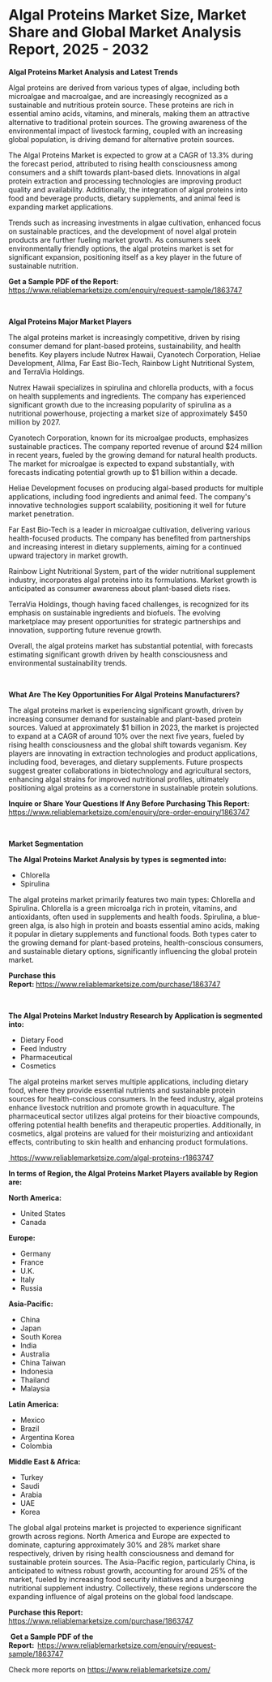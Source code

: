 <p><h1>Algal Proteins Market Size, Market Share and Global Market Analysis Report, 2025 - 2032</h1></p><p><strong>Algal Proteins Market Analysis and Latest Trends</strong></p>
<p><p>Algal proteins are derived from various types of algae, including both microalgae and macroalgae, and are increasingly recognized as a sustainable and nutritious protein source. These proteins are rich in essential amino acids, vitamins, and minerals, making them an attractive alternative to traditional protein sources. The growing awareness of the environmental impact of livestock farming, coupled with an increasing global population, is driving demand for alternative protein sources.</p><p>The Algal Proteins Market is expected to grow at a CAGR of 13.3% during the forecast period, attributed to rising health consciousness among consumers and a shift towards plant-based diets. Innovations in algal protein extraction and processing technologies are improving product quality and availability. Additionally, the integration of algal proteins into food and beverage products, dietary supplements, and animal feed is expanding market applications.</p><p>Trends such as increasing investments in algae cultivation, enhanced focus on sustainable practices, and the development of novel algal protein products are further fueling market growth. As consumers seek environmentally friendly options, the algal proteins market is set for significant expansion, positioning itself as a key player in the future of sustainable nutrition.</p></p>
<p><strong>Get a Sample PDF of the Report:&nbsp;</strong> <a href="https://www.reliablemarketsize.com/enquiry/request-sample/1863747?utm_campaign=3075&utm_medium=2&utm_source=Github&utm_content=ia&utm_term=07042025&utm_id=algal-proteins">https://www.reliablemarketsize.com/enquiry/request-sample/1863747</a></p>
<p>&nbsp;</p>
<p><strong>Algal Proteins Major Market Players</strong></p>
<p><p>The algal proteins market is increasingly competitive, driven by rising consumer demand for plant-based proteins, sustainability, and health benefits. Key players include Nutrex Hawaii, Cyanotech Corporation, Heliae Development, Allma, Far East Bio-Tech, Rainbow Light Nutritional System, and TerraVia Holdings.</p><p>Nutrex Hawaii specializes in spirulina and chlorella products, with a focus on health supplements and ingredients. The company has experienced significant growth due to the increasing popularity of spirulina as a nutritional powerhouse, projecting a market size of approximately $450 million by 2027.</p><p>Cyanotech Corporation, known for its microalgae products, emphasizes sustainable practices. The company reported revenue of around $24 million in recent years, fueled by the growing demand for natural health products. The market for microalgae is expected to expand substantially, with forecasts indicating potential growth up to $1 billion within a decade.</p><p>Heliae Development focuses on producing algal-based products for multiple applications, including food ingredients and animal feed. The company's innovative technologies support scalability, positioning it well for future market penetration.</p><p>Far East Bio-Tech is a leader in microalgae cultivation, delivering various health-focused products. The company has benefited from partnerships and increasing interest in dietary supplements, aiming for a continued upward trajectory in market growth.</p><p>Rainbow Light Nutritional System, part of the wider nutritional supplement industry, incorporates algal proteins into its formulations. Market growth is anticipated as consumer awareness about plant-based diets rises.</p><p>TerraVia Holdings, though having faced challenges, is recognized for its emphasis on sustainable ingredients and biofuels. The evolving marketplace may present opportunities for strategic partnerships and innovation, supporting future revenue growth.</p><p>Overall, the algal proteins market has substantial potential, with forecasts estimating significant growth driven by health consciousness and environmental sustainability trends.</p></p>
<p>&nbsp;</p>
<p><strong>What Are The Key Opportunities For Algal Proteins Manufacturers?</strong></p>
<p><p>The algal proteins market is experiencing significant growth, driven by increasing consumer demand for sustainable and plant-based protein sources. Valued at approximately $1 billion in 2023, the market is projected to expand at a CAGR of around 10% over the next five years, fueled by rising health consciousness and the global shift towards veganism. Key players are innovating in extraction technologies and product applications, including food, beverages, and dietary supplements. Future prospects suggest greater collaborations in biotechnology and agricultural sectors, enhancing algal strains for improved nutritional profiles, ultimately positioning algal proteins as a cornerstone in sustainable protein solutions.</p></p>
<p><strong>Inquire or Share Your Questions If Any Before Purchasing This Report:</strong> <a href="https://www.reliablemarketsize.com/enquiry/pre-order-enquiry/1863747?utm_campaign=3075&utm_medium=2&utm_source=Github&utm_content=ia&utm_term=07042025&utm_id=algal-proteins">https://www.reliablemarketsize.com/enquiry/pre-order-enquiry/1863747</a></p>
<p>&nbsp;</p>
<p><strong>Market Segmentation</strong></p>
<p><strong>The Algal Proteins Market Analysis by types is segmented into:</strong></p>
<p><ul><li>Chlorella</li><li>Spirulina</li></ul></p>
<p><p>The algal proteins market primarily features two main types: Chlorella and Spirulina. Chlorella is a green microalga rich in protein, vitamins, and antioxidants, often used in supplements and health foods. Spirulina, a blue-green alga, is also high in protein and boasts essential amino acids, making it popular in dietary supplements and functional foods. Both types cater to the growing demand for plant-based proteins, health-conscious consumers, and sustainable dietary options, significantly influencing the global protein market.</p></p>
<p><strong>Purchase this Report:&nbsp;</strong><a href="https://www.reliablemarketsize.com/purchase/1863747?utm_campaign=3075&utm_medium=2&utm_source=Github&utm_content=ia&utm_term=07042025&utm_id=algal-proteins">https://www.reliablemarketsize.com/purchase/1863747</a></p>
<p>&nbsp;</p>
<p><strong>The Algal Proteins Market Industry Research by Application is segmented into:</strong></p>
<p><ul><li>Dietary Food</li><li>Feed Industry</li><li>Pharmaceutical</li><li>Cosmetics</li></ul></p>
<p><p>The algal proteins market serves multiple applications, including dietary food, where they provide essential nutrients and sustainable protein sources for health-conscious consumers. In the feed industry, algal proteins enhance livestock nutrition and promote growth in aquaculture. The pharmaceutical sector utilizes algal proteins for their bioactive compounds, offering potential health benefits and therapeutic properties. Additionally, in cosmetics, algal proteins are valued for their moisturizing and antioxidant effects, contributing to skin health and enhancing product formulations.</p></p>
<p><a href="https://www.reliablemarketsize.com/algal-proteins-r1863747?utm_campaign=3075&utm_medium=2&utm_source=Github&utm_content=ia&utm_term=07042025&utm_id=algal-proteins">&nbsp;https://www.reliablemarketsize.com/algal-proteins-r1863747</a></p>
<p><strong>In terms of Region, the Algal Proteins Market Players available by Region are:</strong></p>
<p>
    <p> <strong> North America: </strong>
        <ul>
            <li>United States</li>
            <li>Canada</li>
        </ul>
        </p> 
    <p> <strong> Europe: </strong>
        <ul>
            <li>Germany</li>
            <li>France</li>
            <li>U.K.</li>
            <li>Italy</li>
            <li>Russia</li>
        </ul>
        </p> 
    <p> <strong> Asia-Pacific: </strong>
        <ul>
            <li>China</li>
            <li>Japan</li>
            <li>South Korea</li>
            <li>India</li>
            <li>Australia</li>
            <li>China Taiwan</li>
            <li>Indonesia</li>
            <li>Thailand</li>
            <li>Malaysia</li>
        </ul>
        </p> 
    <p> <strong> Latin America: </strong>
        <ul>
            <li>Mexico</li>
            <li>Brazil</li>
            <li>Argentina Korea</li>
            <li>Colombia</li>
        </ul>
        </p> 
    <p> <strong> Middle East & Africa: </strong>
        <ul>
            <li>Turkey</li>
            <li>Saudi</li>
            <li>Arabia</li>
            <li>UAE</li>
            <li>Korea</li>
        </ul>
    </p>
    </p>
<p><p>The global algal proteins market is projected to experience significant growth across regions. North America and Europe are expected to dominate, capturing approximately 30% and 28% market share respectively, driven by rising health consciousness and demand for sustainable protein sources. The Asia-Pacific region, particularly China, is anticipated to witness robust growth, accounting for around 25% of the market, fueled by increasing food security initiatives and a burgeoning nutritional supplement industry. Collectively, these regions underscore the expanding influence of algal proteins on the global food landscape.</p></p>
<p><strong>Purchase this Report: </strong><a href="https://www.reliablemarketsize.com/purchase/1863747?utm_campaign=3075&utm_medium=2&utm_source=Github&utm_content=ia&utm_term=07042025&utm_id=algal-proteins">https://www.reliablemarketsize.com/purchase/1863747</a></p>
<p>&nbsp;<strong>Get a Sample PDF of the Report:&nbsp;&nbsp;</strong><a href="https://www.reliablemarketsize.com/enquiry/request-sample/1863747?utm_campaign=3075&utm_medium=2&utm_source=Github&utm_content=ia&utm_term=07042025&utm_id=algal-proteins">https://www.reliablemarketsize.com/enquiry/request-sample/1863747</a></p>
<p><strong></strong></p>
<p>Check more reports on <a href="https://www.reliablemarketsize.com/?utm_campaign=3075&utm_medium=2&utm_source=Github&utm_content=ia&utm_term=07042025&utm_id=algal-proteins">https://www.reliablemarketsize.com/</a></p>